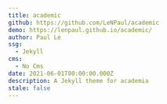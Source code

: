 ```yaml
---
title: academic
github: https://github.com/LeNPaul/academic
demo: https://lenpaul.github.io/academic/
author: Paul Le
ssg:
  - Jekyll
cms:
  - No Cms
date: 2021-06-01T00:00:00.000Z
description: A Jekyll theme for academia
stale: false
---
```

